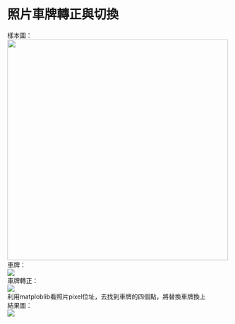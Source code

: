 照片車牌轉正與切換
====
樣本圖：<br>
<img src="https://github.com/buloobuloo/Visual/blob/master/%E6%96%9C%E8%BB%8A%E7%89%8C/31.png" width="500" height="500">
<br>
車牌：<br>
<img src="https://github.com/buloobuloo/Visual/blob/master/%E6%96%9C%E8%BB%8A%E7%89%8C/ROI/ROI-002.jpg" >
<br>
車牌轉正：<br>
<img src="https://github.com/buloobuloo/Visual/blob/master/%E6%96%9C%E8%BB%8A%E7%89%8C/correctplate.jpg" >
<br>
利用matploblib看照片pixel位址，去找到車牌的四個點，將替換車牌換上<br>
結果圖：<br>
<img src="https://github.com/buloobuloo/Visual/blob/master/%E6%96%9C%E8%BB%8A%E7%89%8C/tmpcar.jpg">
